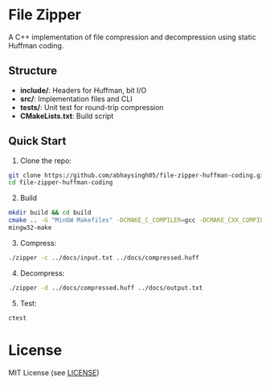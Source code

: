 # File Zipper

A C++ implementation of file compression and decompression using static Huffman coding.

## Structure
- **include/**: Headers for Huffman, bit I/O
- **src/**: Implementation files and CLI
- **tests/**: Unit test for round-trip compression
- **CMakeLists.txt**: Build script

## Quick Start
1. Clone the repo:

```bash
git clone https://github.com/abhaysingh05/file-zipper-huffman-coding.git
cd file-zipper-huffman-coding
```
2. Build

```bash
mkdir build && cd build
cmake .. -G "MinGW Makefiles" -DCMAKE_C_COMPILER=gcc -DCMAKE_CXX_COMPILER=g++
mingw32-make
```
3. Compress:
```bash
./zipper -c ../docs/input.txt ../docs/compressed.huff
```
4. Decompress:
```bash
./zipper -d ../docs/compressed.huff ../docs/output.txt
```
5. Test:
```bash
ctest
```

# License

MIT License (see [LICENSE](LICENSE))
